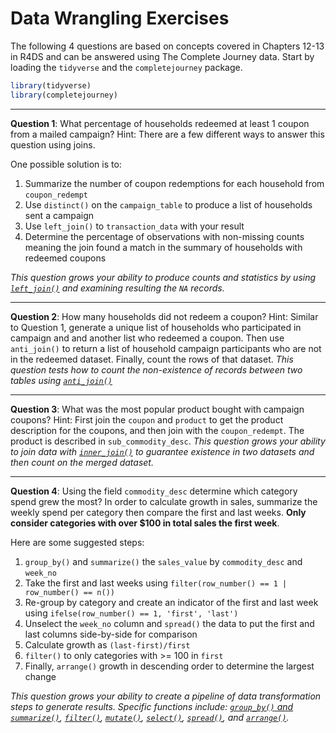 Data Wrangling Exercises
================

The following 4 questions are based on concepts covered in Chapters 12-13 in R4DS and can be answered using The Complete Journey data. Start by loading the `tidyverse` and the `completejourney` package.

``` r
library(tidyverse)
library(completejourney)
```

------------------------------------------------------------------------

**Question 1**: What percentage of households redeemed at least 1 coupon from a mailed campaign? Hint: There are a few different ways to answer this question using joins.

One possible solution is to:

1.  Summarize the number of coupon redemptions for each household from `coupon_redempt`
2.  Use `distinct()` on the `campaign_table` to produce a list of households sent a campaign
3.  Use `left_join()` to `transaction_data` with your result
4.  Determine the percentage of observations with non-missing counts meaning the join found a match in the summary of households with redeemed coupons

*This question grows your ability to produce counts and statistics by using [`left_join()`](http://r4ds.had.co.nz/relational-data.html#outer-join) and examining resulting the `NA` records.*

------------------------------------------------------------------------

**Question 2**: How many households did not redeem a coupon? Hint: Similar to Question 1, generate a unique list of households who participated in campaign and and another list who redeemed a coupon. Then use `anti_join()` to return a list of household campaign participants who are not in the redeemed dataset. Finally, count the rows of that dataset.
*This question tests how to count the non-existence of records between two tables using [`anti_join()`](http://r4ds.had.co.nz/relational-data.html#filtering-joins)*

------------------------------------------------------------------------

**Question 3**: What was the most popular product bought with campaign coupons? Hint: First join the `coupon` and `product` to get the product description for the coupons, and then join with the `coupon_redempt`. The product is described in `sub_commodity_desc`.
*This question grows your ability to join data with [`inner_join()`](http://r4ds.had.co.nz/relational-data.html#inner-join) to guarantee existence in two datasets and then count on the merged dataset.*

------------------------------------------------------------------------

**Question 4**: Using the field `commodity_desc` determine which category spend grew the most? In order to calculate growth in sales, summarize the weekly spend per category then compare the first and last weeks. **Only consider categories with over $100 in total sales the first week**.

Here are some suggested steps:

1.  `group_by()` and `summarize()` the `sales_value` by `commodity_desc` and `week_no`
2.  Take the first and last weeks using `filter(row_number() == 1 | row_number() == n())`
3.  Re-group by category and create an indicator of the first and last week using `ifelse(row_number() == 1, 'first', 'last')`
4.  Unselect the `week_no` column and `spread()` the data to put the first and last columns side-by-side for comparison
5.  Calculate growth as `(last-first)/first`
6.  `filter()` to only categories with &gt;= 100 in `first`
7.  Finally, `arrange()` growth in descending order to determine the largest change

*This question grows your ability to create a pipeline of data transformation steps to generate results. Specific functions include: [`group_by()` and `summarize()`](http://r4ds.had.co.nz/transform.html#grouped-summaries-with-summarise), [`filter()`](http://r4ds.had.co.nz/transform.html#filter-rows-with-filter), [`mutate()`](http://r4ds.had.co.nz/transform.html#add-new-variables-with-mutate), [`select()`](http://r4ds.had.co.nz/transform.html#select-columns-with-select), [`spread()`](http://r4ds.had.co.nz/tidy-data.html#spreading), and [`arrange()`](http://r4ds.had.co.nz/transform.html#arrange-rows-with-arrange).*
